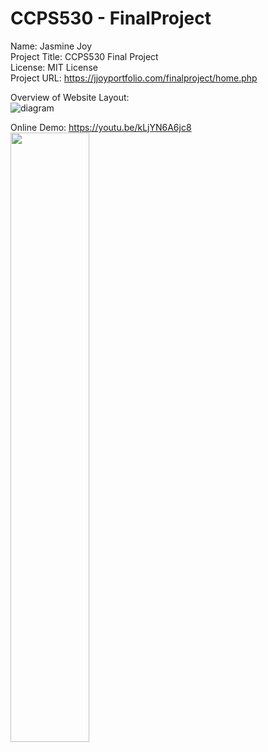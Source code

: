# CCPS530 - FinalProject

Name: Jasmine Joy <br>
Project Title: CCPS530 Final Project<br>
License: MIT License<br>
Project URL: https://jjoyportfolio.com/finalproject/home.php <br>

Overview of Website Layout:<br>
![diagram](https://user-images.githubusercontent.com/55416635/70406282-39372100-1a0e-11ea-9614-fcd295483e75.png)

Online Demo: https://youtu.be/kLjYN6A6jc8 <br>
[<img src="https://user-images.githubusercontent.com/55416635/88488988-5437b080-cf5f-11ea-8b6f-282e34cee3eb.png" width="50%">](https://youtu.be/kLjYN6A6jc8 )


